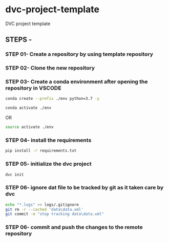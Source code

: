 # dvc-project-template
DVC project template

## STEPS -

### STEP 01- Create a repository by using template repository

### STEP 02- Clone the new repository

### STEP 03- Create a conda environment after opening the repository in VSCODE

```bash
conda create --prefix ./env python=3.7 -y
```

```bash
conda activate ./env
```
OR
```bash
source activate ./env
```

### STEP 04- install the requirements
```bash
pip install -r requirements.txt
```

### STEP 05- initialize the dvc project
```bash
dvc init
```

### STEP 06- ignore dat file to be tracked by git as it taken care by dvc
```bash
echo "*.logs" >> logs/.gitignore
git rm -r --cached 'data\data.xml'
git commit -m "stop tracking data\data.xml"
```

### STEP 06- commit and push the changes to the remote repository